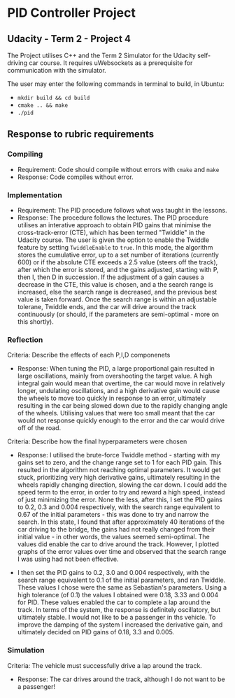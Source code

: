# PID Controller Project
## Udacity - Term 2 - Project 4

The Project utilises C++ and the Term 2 Simulator for the Udacity self-driving car course. It requires uWebsockets as a prerequisite for communication with the simulator.

The user may enter the following commands in terminal to build, in Ubuntu:
* `mkdir build && cd build`
* `cmake .. && make`
* `./pid`

## Response to rubric requirements
### Compiling
* Requirement: Code should compile without errors with `cmake` and `make`
* Response: Code compiles without error.

### Implementation
* Requirement: The PID procedure follows what was taught in the lessons.
* Response: The procedure follows the lectures. The PID procedure utilises an interative approach to obtain PID gains that minimise the cross-track-error (CTE), which has been termed "Twiddle" in the Udacity course. The user is given the option to enable the Twiddle feature by setting `TwiddleEnable` to `true`. In this mode, the algorithm stores the cumulative error, up to a set number of iterations (currently 600) or if the absolute CTE exceeds a 2.5 value (steers off the track), after which the error is stored, and the gains adjusted, starting with P, then I, then D in succession. If the adjustment of a gain causes a decrease in the CTE, this value is chosen, and a the search range is increased, else the search range is decreased, and the previous best value is taken forward. Once the search range is within an adjustable tolerane, Twiddle ends, and the car will drive around the track continuously (or should, if the parameters are semi-optimal - more on this shortly).

### Reflection
Criteria: Describe the effects of each P,I,D componenets
* Response: When tuning the PID, a large proportional gain resulted in large oscillations, mainly from overshooting the target value. A high integral gain would mean that overtime, the car would move in relatively longer, undulating oscillations, and a high derivative gain would cause the wheels to move too quickly in response to an error, ultimately resulting in the car being slowed down due to the rapidly changing angle of the wheels. Utilising values that were too small meant that the car would not response quickly enough to the error and the car would drive off of the road.

Criteria: Describe how the final hyperparameters were chosen
* Response: I utilised the brute-force Twiddle method - starting with my gains set to zero, and the change range set to 1 for each PID gain. This resulted in the algorithm not reaching optimal parameters. It would get stuck, prioritizing very high derivative gains, ultimately resulting in the wheels rapidly changing direction, slowing the car down. I could add the speed term to the error, in order to try and reward a high speed, instead of just minimizing the error. None the less, after this, I set the PID gains to 0.2, 0.3 and 0.004 respectively, with the search range equivalent to 0.67 of the initial parameters - this was done to try and narrow the search. In this state, I found that after approximately 40 iterations of the car driving to the bridge, the gains had not really changed from their initial value - in other words, the values seemed semi-optimal. The values did enable the car to drive around the track. However, I plotted graphs of the error values over time and observed that the search range I was using had not been effective.

* I then set the PID gains to 0.2, 3.0 and 0.004 respectively, with the search range equivalent to 0.1 of the initial parameters, and ran Twiddle. These values I chose were the same as Sebastian's parameters. Using a high tolerance (of 0.1) the values I obtained were 0.18, 3.33 and 0.004 for PID. These values enabled the car to complete a lap around the track. In terms of the system, the response is definitely oscillatory, but ultimately stable. I would not like to be a passenger in ths vehicle. To improve the damping of the system I increased the derivative gain, and ultimately decided on PID gains of 0.18, 3.3 and 0.005.

### Simulation
Criteria: The vehicle must successfully drive a lap around the track.
* Response: The car drives around the track, although I do not want to be a passenger!
